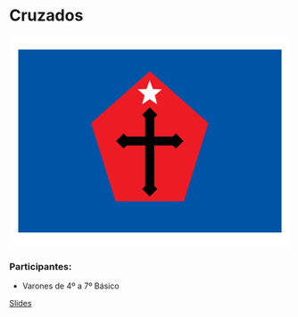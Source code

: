 # Cruzados

![](../.gitbook/assets/bandeira-cruzados.png)

### Participantes:

* Varones de 4º a 7º Básico

[Slides](https://gitpitch.com/tmfrescata/slides/master)
